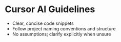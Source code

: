 # Cursor AI Guidelines

- Clear, concise code snippets
- Follow project naming conventions and structure
- No assumptions; clarify explicitly when unsure